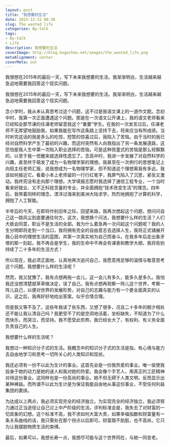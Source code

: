 ```yaml
---
layout: post
title: "我想要的生活"
date: 2015-12-31 00:30
slug: The wanted life
categories: By-talk
tags:
- By-talk
- Life
description: 我想要的生活
coverImage: http://blog.hugochan.net/images/the_wanted_life.png
metaAlignment: center
coverMeta: out
---
```


我很想在2015年的最后一天，写下未来我想要的生活。我渐渐明白，生活越来越急迫地需要我回答这个现实问题。
<!-- excerpt -->

我很想在2015年的最后一天，写下未来我想要的生活。我渐渐明白，生活越来越急迫地需要我回答这个现实问题。

念小学时，我从未认真思考过这个问题，这不过是我语文课上的一道作文题。念初中时，我第一次正面遭遇这个问题。那是在一次语文公开课上，我的语文老师看来已经知会那节课的任课老师留意我这个“重要”学生。在我的一次发言过后，任课老师不无厚望地鼓励我，如果我能在写作这条路上坚持下去，将来应当有所成绩。当时听完这话的我是多么的吃惊，短暂的惊喜过后，我陷入了苦恼。由于当时的我已经对自然科学产生了最初的兴趣，而这时突然有人向我指出了另一条发展道路，这恐怕是我人生中第一次陷入职业选择的苦恼。可是这种孩童式的苦恼是那么轻飘飘的，以至于我一觉醒来就选择性遗忘了。念高中时，我进一步发展了对自然科学的兴趣，直至终于萌发了成为一名物理学家的理想。我甚至在一次例行的思想笔记上向班主任老师汇报，说我想成为一名物理学家，但不知道这个理想离我有多远，我该如何接近它。看着小本上老师留的一行行红笔字，我屏气陷入了沉思，紧张又激动。我终究没有走向那个理想。大学填报志愿时我选择了通信工程专业，一个当时看来好就业、又不乏科技含量的专业，并全面拥抱“技术改变生活”的理念。四年后，我带着同样的理念，漂洋过海来到美洲大陆求学，热烈地拥抱了计算机科学，拥抱了人工智能。

半年后的今天，在即将作别旧年之际，回望来路，我再次想起这个问题，想问问自己这一路风尘到底要通往何方。这次，我想换个问法，我想要什么样的生活？人们大抵会同意，职业不是生活的全部。我为什么着急再一次问起这个问题呢？我的人生分明即将走到一个当口，我将拥有完全的自由意志去选择人生，我将正式铺展开我心目中的理想生活的蓝图，并第一次真实地为自己而奋斗。在我多年后走出象牙塔的那一刻起，我不再会是学生，我的生命中不再会有课表和教学大纲，我将告别持续了二十多年的生活方式！

所以现在，我必须正面地、认真地再次追问自己，我愿意用足够的温情与敬意思考这个问题。我想要什么样的生活呢？

然而，我又犹豫了。我有点想再拖一会儿，这一会儿有多久，能多久是多久。我怕我还没想清楚就草草做决定，误了自己。我有点想再观察一阵儿这个世界，考察一阵儿自己，以便对世界的发展形势，对自己的志趣与能力有一个更全面真实的认识，这之后，我再好好地给出答案。似乎合情合理。

但是我又等不及了。这些年我读了些东西，又想了很多，况且二十多年的朝夕相处还不能让我认清自己吗？我更受不了的是空洞地活着，坐标缺失，不知道为了什么而快乐，而哭泣，而坚持。我不愿受此煎熬，我已经长大了，有权利、有义务全面负责自己的人生。

我想要什么样的生活呢？

我想过一种知识分子式的生活。我概念中的知识分子式的生活是指，有心境与能力去自由地学习和思考一切所关心的人类知识和现状。

我还必须有一份不以此为生计的事业。这首先会是一份我热爱的事业。唯一驱使我投身于她的动力是她的迷人和我对她的热爱。我会像个手艺人，用真正的工匠精神对待这份事业。这同样也是一份高尚的事业。她不但无碍于人类文明，反而显示出某种裨益。而所谓不以此为生计是为保证我能自由地从事这份事业，不受任何利益集团的裹挟。

为达成以上两点，我必须实现完全的经济独立。为实现完全的经济独立，我必须努力通过正当途径让自己过上中产阶级的生活。评判标准会是，我失去了对财富的一切具象的幻想。这个标准不高，我不求如何大富大贵，如果幸福指数和财富量有一条关系曲线的话，我只需处在那个拐点以后即可。财富既不肮脏，也不高尚，它只为让我摆脱物质生活的束缚。

最后，如果可以，我想长寿一点，我想尽可能与这个世界同在，与她一同变老。
